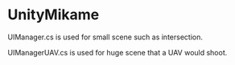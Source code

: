 # UnityMikame

UIManager.cs is used for small scene such as intersection.  

UIManagerUAV.cs is used for huge scene that a UAV would shoot.
